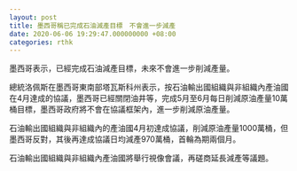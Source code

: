 ```yaml
---
layout: post
title: 墨西哥稱已完成石油減產目標　不會進一步減產
date: 2020-06-06 19:29:47.000000000 +08:00
categories: rthk
---
```


墨西哥表示，已經完成石油減產目標，未來不會進一步削減產量。

總統洛佩斯在墨西哥東南部塔瓦斯科州表示，按石油輸出國組織與非組織內產油國在4月達成的協議，墨西哥已經關閉油井等，完成5月至6月每日削減原油產量10萬桶目標，墨西哥政府將不會在協議框架內，進一步削減原油產量。

石油輸出國組織與非組織內的產油國4月初達成協議，削減原油產量1000萬桶，但墨西哥反對，其後再達成協議日均減產970萬桶，首輪為期兩個月。

石油輸出國組織與非組織內產油國將舉行視像會議，再磋商延長減產等議題。
